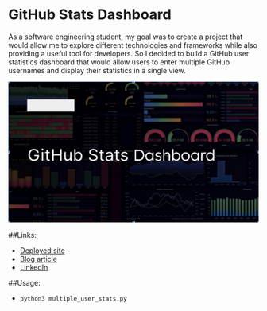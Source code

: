 # GitHub Stats Dashboard

As a software engineering student, my goal was to create a project that would allow me to explore different technologies and frameworks while also providing a useful tool for developers. So I decided to build a GitHub user statistics dashboard that would allow users to enter multiple GitHub usernames and display their statistics in a single view.

<img src="cover-image.png">

##Links:
- <a href="https://cthartze.github.io/Git_Stats_Board/">Deployed site</a>
- <a href="https://www.linkedin.com/posts/cayden-hartze_project-blog-github-stats-dashboard-as-a-activity-7165628171915137025-sep3?utm_source=share&utm_medium=member_desktop">Blog article</a>
- <a href="https://www.linkedin.com/in/cayden-hartze/">LinkedIn</a>

##Usage:
- ```python3 multiple_user_stats.py```
